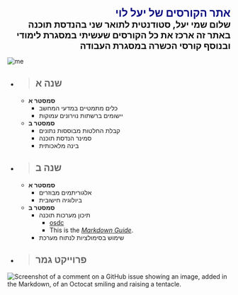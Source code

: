 <div dir="rtl" style="color:navy; font-size:24px; font-weight:bold">
אתר הקורסים של יעל לוי 
  
</div>
<div dir="rtl" style="color:black; font-size:20px; font-weight:bold">
שלום שמי יעל, סטודנטית לתואר שני בהנדסת תוכנה
</div>
<div dir="rtl" style="color:black; font-size:20px; font-weight:bold">
באתר זה ארכז את כל הקורסים שעשיתי במסגרת לימודי ובנוסף קורסי הכשרה במסגרת העבודה   
</div>

![me](https://encrypted-tbn0.gstatic.com/images?q=tbn:ANd9GcQXLmLdXKQNnds7TxMdKvDbWHqZDmP1XUFnCA&usqp=CAU)

- > ## שנה א

    - **סמסטר א**
        - כלים מתמטיים במדעי המחשב
        - יישומים ברשתות נוירונים עמוקות 
    - **סמסטר ב**
        - קבלת החלטות מבוססות נתונים
        - סמינר הנדסת תוכנה
        - בינה מלאכותית

- > ## שנה ב

    - **סמסטר א**
        - אלגוריתמים מבוזרים
        - ביולוגיה חישובית
    - **סמסטר ב**
        - תיכון מערכות תוכנה
            - [osdc](https://osdc.code-maven.com/osdc-2023-03-azrieli/)
            - This is the *[Markdown Guide](https://www.markdownguide.org)*.
        - שימוש בסימולציות לנתוח מערכת 

- > ## פרוייקט גמר

![Screenshot of a comment on a GitHub issue showing an image, added in the Markdown, of an Octocat smiling and raising a tentacle.](https://myoctocat.com/assets/images/base-octocat.svg)
